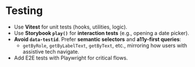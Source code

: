 # Testing

- Use **Vitest** for unit tests (hooks, utilities, logic).
- Use **Storybook `play()`** for **interaction tests** (e.g., opening a date picker).
- **Avoid `data-testid`**. Prefer **semantic selectors** and **a11y-first queries**:
  - `getByRole`, `getByLabelText`, `getByText`, etc., mirroring how users with assistive tech navigate.
- Add E2E tests with Playwright for critical flows.
